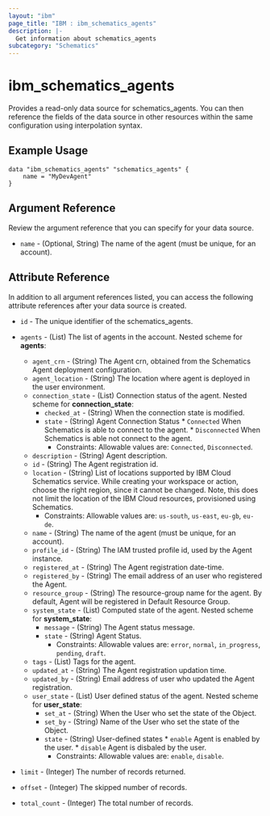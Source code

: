 ```yaml
---
layout: "ibm"
page_title: "IBM : ibm_schematics_agents"
description: |-
  Get information about schematics_agents
subcategory: "Schematics"
---
```


# ibm_schematics_agents

Provides a read-only data source for schematics_agents. You can then reference the fields of the data source in other resources within the same configuration using interpolation syntax.

## Example Usage

```hcl
data "ibm_schematics_agents" "schematics_agents" {
	name = "MyDevAgent"
}
```

## Argument Reference

Review the argument reference that you can specify for your data source.

* `name` - (Optional, String) The name of the agent (must be unique, for an account).

## Attribute Reference

In addition to all argument references listed, you can access the following attribute references after your data source is created.

* `id` - The unique identifier of the schematics_agents.
* `agents` - (List) The list of agents in the account.
Nested scheme for **agents**:
	* `agent_crn` - (String) The Agent crn, obtained from the Schematics Agent deployment configuration.
	* `agent_location` - (String) The location where agent is deployed in the user environment.
	* `connection_state` - (List) Connection status of the agent.
	Nested scheme for **connection_state**:
		* `checked_at` - (String) When the connection state is modified.
		* `state` - (String) Agent Connection Status  * `Connected` When Schematics is able to connect to the agent.  * `Disconnected` When Schematics is able not connect to the agent.
		  * Constraints: Allowable values are: `Connected`, `Disconnected`.
	* `description` - (String) Agent description.
	* `id` - (String) The Agent registration id.
	* `location` - (String) List of locations supported by IBM Cloud Schematics service.  While creating your workspace or action, choose the right region, since it cannot be changed.  Note, this does not limit the location of the IBM Cloud resources, provisioned using Schematics.
	  * Constraints: Allowable values are: `us-south`, `us-east`, `eu-gb`, `eu-de`.
	* `name` - (String) The name of the agent (must be unique, for an account).
	* `profile_id` - (String) The IAM trusted profile id, used by the Agent instance.
	* `registered_at` - (String) The Agent registration date-time.
	* `registered_by` - (String) The email address of an user who registered the Agent.
	* `resource_group` - (String) The resource-group name for the agent.  By default, Agent will be registered in Default Resource Group.
	* `system_state` - (List) Computed state of the agent.
	Nested scheme for **system_state**:
		* `message` - (String) The Agent status message.
		* `state` - (String) Agent Status.
		  * Constraints: Allowable values are: `error`, `normal`, `in_progress`, `pending`, `draft`.
	* `tags` - (List) Tags for the agent.
	* `updated_at` - (String) The Agent registration updation time.
	* `updated_by` - (String) Email address of user who updated the Agent registration.
	* `user_state` - (List) User defined status of the agent.
	Nested scheme for **user_state**:
		* `set_at` - (String) When the User who set the state of the Object.
		* `set_by` - (String) Name of the User who set the state of the Object.
		* `state` - (String) User-defined states  * `enable`  Agent is enabled by the user.  * `disable` Agent is disbaled by the user.
		  * Constraints: Allowable values are: `enable`, `disable`.

* `limit` - (Integer) The number of records returned.

* `offset` - (Integer) The skipped number of records.

* `total_count` - (Integer) The total number of records.

